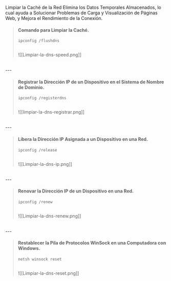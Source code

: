Limpiar la Caché de la Red Elimina los Datos Temporales Almacenados, lo cual ayuda a Solucionar Problemas de Carga y Visualización de Páginas Web, y Mejora el Rendimiento de la Conexión.

> #### Comando para Limpiar la Caché.
> ```Batch
> ipconfig /flushdns
> 
> 
> ```
> ![[Limpiar-la-dns-speed.png]]

<br>
---
<br>

> #### Registrar la Dirección IP de un Dispositivo en el Sistema de Nombre de Dominio.
> ```Batch
> ipconfig /registerdns
> 
> 
> ```
> ![[limpiar-la-dns-registrar.png]]

<br>
---
<br>

> #### Libera la Dirección IP Asignada a un Dispositivo en una Red.
> ```Batch
> ipconfig /release
> 
> 
> ```
> ![[Limpiar-la-dns-ip.png]]

<br>
---
<br>

> #### Renovar la Dirección IP de un Dispositivo en una Red.
> ```Batch
> ipconfig /renew
> 
> 
> ```
> ![[Limpiar-la-dns-renew.png]]

<br>
---
<br>

> #### Restablecer la Pila de Protocolos WinSock en una Computadora con Windows.
> ```Batch
> netsh winsock reset
> 
> 
> ```
> ![[Limpiar-la-dns-reset.png]]